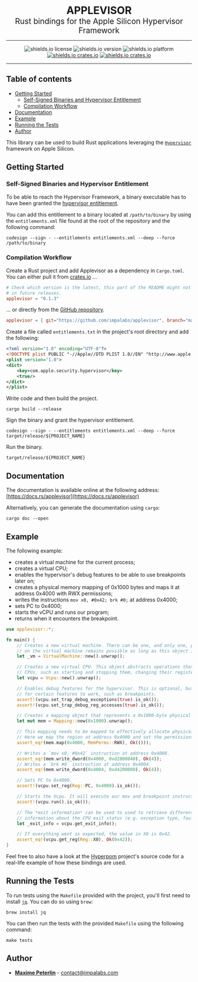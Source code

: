 <p align="center">
  <b style="font-size: 2em">APPLEVISOR</b>
  <br/>
  <span style="font-size: 1.5em">Rust bindings for the Apple Silicon Hypervisor Framework</b>
</p>

<hr/>

<p align="center">
  <img src="https://img.shields.io/github/license/impalabs/applevisor?style=for-the-badge&color=ff9900" alt="shields.io license" />
  <img src="https://img.shields.io/github/v/release/impalabs/applevisor?style=for-the-badge&color=f38700" alt="shields.io version" />
  <img src="https://img.shields.io/badge/platform-MacOS%20on%20Apple%20Silicon-e77600?style=for-the-badge" alt="shields.io platform" />
  <br/>
  <a href="https://crates.io/crates/applevisor"><img src="https://img.shields.io/crates/v/applevisor?color=cd5300&style=for-the-badge" alt="shields.io crates.io" /></a>
  <a href="https://docs.rs/applevisor"><img src="https://img.shields.io/badge/docs.rs-rustdoc-bf4200?style=for-the-badge" alt="shields.io crates.io" /></a>
</p>

<hr/>

## Table of contents

 * [Getting Started](#getting-started)
   * [Self-Signed Binaries and Hypervisor Entitlement](#self-signed-binaries-and-hypervisor-entitlement)
   * [Compilation Workflow](#compilation-workflow)
 * [Documentation](#documentation)
 * [Example](#example)
 * [Running the Tests](#running-the-tests)
 * [Author](#author)


This library can be used to build Rust applications leveraging the [`Hypervisor`](https://developer.apple.com/documentation/hypervisor) framework on Apple Silicon.

## Getting Started

### Self-Signed Binaries and Hypervisor Entitlement

To be able to reach the Hypervisor Framework, a binary executable has to have been granted the [hypervisor entitlement](https://developer.apple.com/documentation/bundleresources/entitlements/com_apple_security_hypervisor).

You can add this entitlement to a binary located at `/path/to/binary` by using the `entitlements.xml` file found at the root of the repository and the following command:

```
codesign --sign - --entitlements entitlements.xml --deep --force /path/to/binary
```

### Compilation Workflow

Create a Rust project and add Applevisor as a dependency in `Cargo.toml`. You can either pull it from [crates.io](https://crates.io/crates/applevisor) ...

```toml
# Check which version is the latest, this part of the README might not be updated
# in future releases.
applevisor = "0.1.3"
```

... or directly from the [GitHub repository](https://github.com/impalabs/applevisor).

```toml
applevisor = { git="https://github.com/impalabs/applevisor", branch="master" }
```

Create a file called `entitlements.txt` in the project's root directory and add the following:

```xml
<?xml version="1.0" encoding="UTF-8"?>
<!DOCTYPE plist PUBLIC "-//Apple//DTD PLIST 1.0//EN" "http://www.apple.com/DTDs/PropertyList-1.0.dtd">
<plist version="1.0">
<dict>
    <key>com.apple.security.hypervisor</key>
    <true/>
</dict>
</plist>
```

Write code and then build the project.

```
cargo build --release
```

Sign the binary and grant the hypervisor entitlement.

```
codesign --sign - --entitlements entitlements.xml --deep --force target/release/${PROJECT_NAME}
```

Run the binary.

```
target/release/${PROJECT_NAME}
```

## Documentation

The documentation is available online at the following address: [https://docs.rs/applevisor](https://docs.rs/applevisor)

Alternatively, you can generate the documentation using `cargo`:

```
cargo doc --open
```

## Example

The following example:

 * creates a virtual machine for the current process;
 * creates a virtual CPU;
 * enables the hypervisor's debug features to be able to use breakpoints later on;
 * creates a physical memory mapping of 0x1000 bytes and maps it at address 0x4000 with RWX
   permissions;
 * writes the instructions `mov x0, #0x42; brk #0;` at address 0x4000;
 * sets PC to 0x4000;
 * starts the vCPU and runs our program;
 * returns when it encounters the breakpoint.

```rust
use applevisor::*;

fn main() {
    // Creates a new virtual machine. There can be one, and only one, per process. Operations
    // on the virtual machine remains possible as long as this object is valid.
    let _vm = VirtualMachine::new().unwrap();

    // Creates a new virtual CPU. This object abstracts operations that can be performed on
    // CPUs, such as starting and stopping them, changing their registers, etc.
    let vcpu = Vcpu::new().unwrap();

    // Enables debug features for the hypervisor. This is optional, but it might be required
    // for certain features to work, such as breakpoints.
    assert!(vcpu.set_trap_debug_exceptions(true).is_ok());
    assert!(vcpu.set_trap_debug_reg_accesses(true).is_ok());

    // Creates a mapping object that represents a 0x1000-byte physical memory range.
    let mut mem = Mapping::new(0x1000).unwrap();

    // This mapping needs to be mapped to effectively allocate physical memory for the guest.
    // Here we map the region at address 0x4000 and set the permissions to Read-Write-Execute.
    assert_eq!(mem.map(0x4000, MemPerms::RWX), Ok(()));

    // Writes a `mov x0, #0x42` instruction at address 0x4000.
    assert_eq!(mem.write_dword(0x4000, 0xd2800840), Ok(4));
    // Writes a `brk #0` instruction at address 0x4004.
    assert_eq!(mem.write_dword(0x4004, 0xd4200000), Ok(4));

    // Sets PC to 0x4000.
    assert!(vcpu.set_reg(Reg::PC, 0x4000).is_ok());

    // Starts the Vcpu. It will execute our mov and breakpoint instructions before stopping.
    assert!(vcpu.run().is_ok());

    // The *exit information* can be used to used to retrieve different pieces of
    // information about the CPU exit status (e.g. exception type, fault address, etc.).
    let _exit_info = vcpu.get_exit_info();

    // If everything went as expected, the value in X0 is 0x42.
    assert_eq!(vcpu.get_reg(Reg::X0), Ok(0x42));
}
```

Feel free to also have a look at the [Hyperpom](https://github.com/impalabs/hyperpom) project's source code for a real-life example of how these bindings are used.

## Running the Tests

To run tests using the `Makefile` provided with the project, you'll first need to install [`jq`](https://stedolan.github.io/jq/download/). You can do so using `brew`:

```
brew install jq
```

You can then run the tests with the provided `Makefile` using the following command:

```
make tests
```

## Author

* [**Maxime Peterlin**](https://twitter.com/lyte__) - contact@impalabs.com
